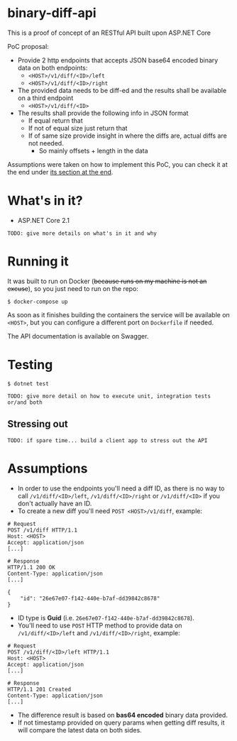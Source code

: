 # binary-diff-api

This is a proof of concept of an RESTful API built upon ASP.NET Core

PoC proposal:

- Provide 2 http endpoints that accepts JSON base64 encoded binary data on both
  endpoints:
  - `<HOST>/v1/diff/<ID>/left`
  - `<HOST>/v1/diff/<ID>/right`
- The provided data needs to be diff-ed and the results shall be available on a third endpoint
  - `<HOST>/v1/diff/<ID>`
- The results shall provide the following info in JSON format
  - If equal return that
  - If not of equal size just return that
  - If of same size provide insight in where the diffs are, actual diffs are not needed.
    - So mainly offsets + length in the data

Assumptions were taken on how to implement this PoC, you can check it at the end under [its section at the end](#Assumptions).

# What's in it?

- ASP.NET Core 2.1

```
TODO: give more details on what's in it and why
```

# Running it

It was built to run on Docker (~~because runs on my machine is not an excuse~~), so you just need to run on the repo:

```
$ docker-compose up
```

As soon as it finishes building the containers the service will be available on `<HOST>`, but you can configure a different port on `Dockerfile` if needed.

The API documentation is available on Swagger.

# Testing

```
$ dotnet test
```

```
TODO: give more detail on how to execute unit, integration tests or/and both
```

## Stressing out

```
TODO: if spare time... build a client app to stress out the API
```

# Assumptions

- In order to use the endpoints you'll need a diff ID, as there is no way to call `/v1/diff/<ID>/left`, `/v1/diff/<ID>/right` or `/v1/diff/<ID>` if you don't actually have an ID.
- To create a new diff you'll need `POST <HOST>/v1/diff`, example:

```
# Request
POST /v1/diff HTTP/1.1
Host: <HOST>
Accept: application/json
[...]

# Response
HTTP/1.1 200 OK
Content-Type: application/json
[...]

{
    "id": "26e67e07-f142-440e-b7af-dd39842c8678"
}
```

- ID type is **Guid** (i.e. `26e67e07-f142-440e-b7af-dd39842c8678`).
- You'll need to use `POST` HTTP method to provide data on `/v1/diff/<ID>/left` and `/v1/diff/<ID>/right`, example:

```
# Request
POST /v1/diff/<ID>/left HTTP/1.1
Host: <HOST>
Accept: application/json
[...]

# Response
HTTP/1.1 201 Created
Content-Type: application/json
[...]
```

- The difference result is based on **bas64 encoded** binary data provided.
- If not timestamp provided on query params when getting diff results, it will compare the latest data on both sides.